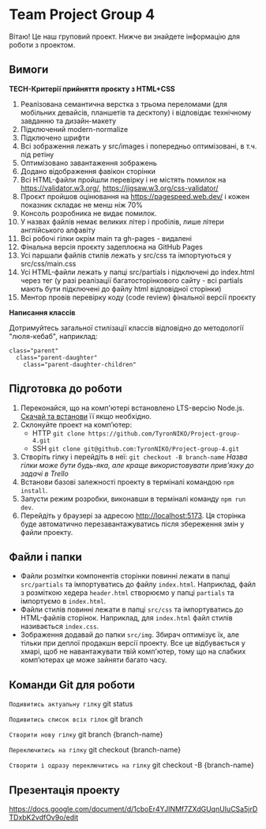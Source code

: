 # Team Project Group 4
Вітаю! Це наш груповий проект. Нижче ви знайдете інформацію для роботи з проектом.

## Вимоги

**TECH-Критерії прийняття проєкту з HTML+CSS**

1. Реалізована семантична верстка з трьома переломами (для мобільних девайсів, планшетів та десктопу) і відповідає технічному завданню та дизайн-макету
2. Підключений modern-normalize
3. Підключено шрифти
4. Всі зображення лежать у src/images і попередньо оптимізовані, в т.ч. під ретіну
5. Оптимізовано завантаження зображень
6. Додано відображення фавікон сторінки
7. Всі HTML-файли пройшли перевірку і не містять помилок на https://validator.w3.org/, https://jigsaw.w3.org/css-validator/
8. Проєкт пройшов оцінювання на https://pagespeed.web.dev/ і кожен показник складає не менш ніж 70%
9. Консоль розробника не видає помилок.
10. У назвах файлів немає великих літер і пробілів, лише літери англійського алфавіту
11. Всі робочі гілки окрім main та gh-pages - видалені
12. Фінальна версія проєкту задеплоєна на GitHub Pages
13. Усі паршали файлів стилів лежать у src/css та імпортуються у src/css/main.css
14. Усі HTML-файли лежать у папці src/partials і підключені до index.html через тег <load> (у разі реалізації багатосторінкового сайту - всі partials мають бути підключені до файлу html відповідної сторінки)
15. Ментор провів перевірку коду (code review) фінальної версії проєкту

**Написання классів**

Дотримуйтесь загальної стилізації классів відповідно до методології "люля-кебаб", наприклад:

```
class="parent"
  class="parent-daughter"
    class="parent-daughter-children"
```

## Підготовка до роботи

1. Переконайся, що на комп'ютері встановлено LTS-версію Node.js.
   [Скачай та встанови](https://nodejs.org/en/) її якщо необхідно.
2. Склонуйте проект на комп’ютер:
   - HTTP `git clone https://github.com/TyronNIKO/Project-group-4.git`
   - SSH `git clone git@github.com:TyronNIKO/Project-group-4.git`
3. Створіть гілку і перейдіть в неї:
   `git checkout -B branch-name`
   *Назва гілки може бути будь-яка, але краще використовувати прив’язку до задачі в Trello*
4. Встанови базові залежності проекту в терміналі командою `npm install`.
5. Запусти режим розробки, виконавши в терміналі команду `npm run dev`.
6. Перейдіть у браузері за адресою
   [http://localhost:5173](http://localhost:5173). Ця сторінка буде автоматично
   перезавантажуватись після збереження змін у файли проекту.

## Файли і папки

- Файли розмітки компонентів сторінки повинні лежати в папці `src/partials` та
  імпортуватись до файлу `index.html`. Наприклад, файл з розміткою хедера
  `header.html` створюємо у папці `partials` та імпортуємо в `index.html`.
- Файли стилів повинні лежати в папці `src/css` та імпортуватись до HTML-файлів
  сторінок. Наприклад, для `index.html` файл стилів називається `index.css`.
- Зображення додавай до папки `src/img`. Збирач оптимізує їх, але тільки при
  деплої продакшн версії проекту. Все це відбувається у хмарі, щоб не
  навантажувати твій комп'ютер, тому що на слабких компʼютерах це може зайняти
  багато часу.

## Команди Git для роботи

`Подивитись актуальну гілку`
git status

`Подивитись список всіх гілок`
git branch

`Створити нову гілку`
git branch {branch-name}

`Переключитись на гілку`
git checkout {branch-name}

`Створити і одразу переключитись на гілку`
git checkout -B {branch-name}

## Презентація проекту

https://docs.google.com/document/d/1cboEr4YJlNMf7ZXdGUqnUIuCSa5jrDTDxbK2vdfOv9o/edit
